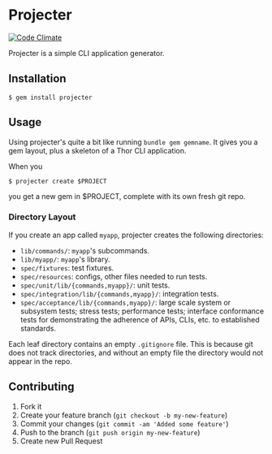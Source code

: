 # Projecter

[![Code Climate](https://codeclimate.com/github/gray-industries/projecter/badges/gpa.svg)](https://codeclimate.com/github/gray-industries/projecter)

Projecter is a simple CLI application generator.

## Installation

    $ gem install projecter

## Usage

Using projecter's quite a bit like running `bundle gem gemname`. It gives you a gem layout, plus a skeleton of a Thor CLI application.

When you

	$ projecter create $PROJECT

you get a new gem in $PROJECT, complete with its own fresh git repo.

### Directory Layout

If you create an app called `myapp`, projecter creates the following directories:

- `lib/commands/`: `myapp`'s subcommands.
- `lib/myapp/`: `myapp`'s library.
- `spec/fixtures`: test fixtures.
- `spec/resources`: configs, other files needed to run tests.
- `spec/unit/lib/{commands,myapp}/`: unit tests.
- `spec/integration/lib/{commands,myapp}/`: integration tests.
- `spec/acceptance/lib/{commands,myapp}/`: large scale system or subsystem tests; stress tests; performance tests; interface conformance tests for demonstrating the adherence of APIs, CLIs, etc. to established standards.

Each leaf directory contains an empty `.gitignore` file. This is because git does not track directories, and without an empty file the directory would not appear in the repo.

## Contributing

1. Fork it
2. Create your feature branch (`git checkout -b my-new-feature`)
3. Commit your changes (`git commit -am 'Added some feature'`)
4. Push to the branch (`git push origin my-new-feature`)
5. Create new Pull Request


